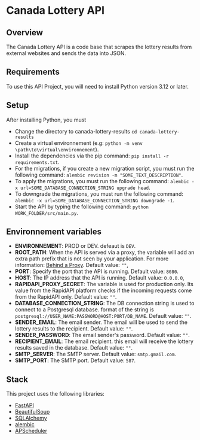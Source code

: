 # Canada Lottery API

## Overview
The Canada Lottery API is a code base that scrapes the lottery results from external websites and sends the data into JSON.

## Requirements
To use this API Project, you will need to install Python version 3.12 or later.

## Setup
After installing Python, you must
* Change the directory to canada-lottery-results `cd canada-lottery-results`
* Create a virtual environnement (e.g: `python -m venv \path\to\virtual\environnement`).
* Install the dependencies via the pip command: `pip install -r requirements.txt`.
* For the migrations, if you create a new migration script, you must run the following command: `alembic revision -m "SOME_TEXT_DESCRIPTION"`.
* To apply the migrations, you must run the following command: `alembic -x url=SOME_DATABASE_CONNECTION_STRING upgrade head`.
* To downgrade the migrations, you must run the following command: `alembic -x url=SOME_DATABASE_CONNECTION_STRING downgrade -1`.
* Start the API by typing the following command: `python WORK_FOLDER/src/main.py`.


## Environnement variables
* **ENVIRONNEMENT**: PROD or DEV. defeaut is `DEV`.
* **ROOT_PATH**: When the API is served via a proxy, the variable will add an extra path prefix that is not seen by your application. For more information: [Behind a Proxy](https://fastapi.tiangolo.com/advanced/behind-a-proxy/?h=proxy). Default value: `""`,
* **PORT**: Specify the port that the API is running. Default value: `8080`.
* **HOST**: The IP address that the API is running. Default value: `0.0.0.0`,
* **RAPIDAPI_PROXY_SECRET**: The variable is used for production only. Its value from the RapidAPI platform checks if the incoming requests come from the RapidAPI only. Default value: `""`.
* **DATABASE_CONNECTION_STRING**: The DB connection string is used to connect to a Postgresql database. format of the string is `postgresql://USER_NAME:PASSWORD@HOST:PORT/DB_NAME`. Default value: `""`.
* **SENDER_EMAIL**: The email sender. The email will be used to send the lottery results to the recipient. Default value: `""`.
* **SENDER_PASSWORD**: The email sender's password. Default value: `""`.
* **RECIPIENT_EMAIL**: The email recipient. this email will receive the lottery results saved in the database. Default value: `""`.
* **SMTP_SERVER**: The SMTP server. Default value: `smtp.gmail.com`.
* **SMTP_PORT**: The SMTP port. Default value: `587`.


## Stack
This project uses the following libraries:
* [FastAPI](https://fastapi.tiangolo.com/)
* [BeautifulSoup](https://www.crummy.com/software/BeautifulSoup/bs4/doc/)
* [SQLAlchemy](https://www.sqlalchemy.org/)
* [alembic](https://alembic.sqlalchemy.org/en/latest/)
* [APScheduler](https://apscheduler.readthedocs.io/en/3.x/index.html)